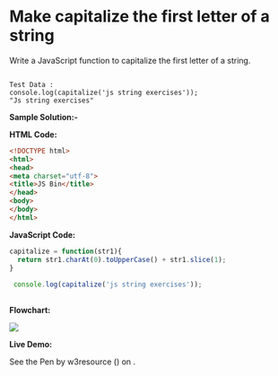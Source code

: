 # Make capitalize the first letter of a string

Write a JavaScript function to capitalize the first letter of a string.

```

Test Data :
console.log(capitalize('js string exercises'));
"Js string exercises"
```

**Sample Solution:-**

**HTML Code:**

```html
<!DOCTYPE html>
<html>
<head>
<meta charset="utf-8">
<title>JS Bin</title>
</head>
<body>
</body>
</html>

```

**JavaScript Code:**

```js
capitalize = function(str1){
  return str1.charAt(0).toUpperCase() + str1.slice(1);
}
    
 console.log(capitalize('js string exercises'));
 
```

**Flowchart:**

![](https://www.w3resource.com/w3r_images/javascript-string-exercise-8.png)  

**Live Demo:**

<section class="expand-codepen"><p data-height="380" data-theme-id="0" data-slug-hash="jGLepN" data-default-tab="js,result" data-user="w3resource" data-embed-version="2" data-pen-title="JavaScript - common-editor-exercises" data-editable="true" class="codepen">See the Pen by w3resource () on .</p><codepen></codepen></section>